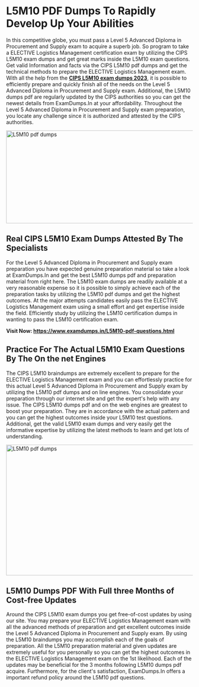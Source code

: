 <h1><strong>L5M10 PDF Dumps To Rapidly Develop Up Your Abilities</strong></h1>
<p>In this competitive globe, you must pass a Level 5 Advanced Diploma in Procurement and Supply exam to acquire a superb job. So program to take a ELECTIVE Logistics Management certification exam by utilizing the CIPS L5M10 exam dumps and get great marks inside the L5M10 exam questions. Get valid Information and facts via the CIPS L5M10 pdf dumps and get the technical methods to prepare the ELECTIVE Logistics Management exam. With all the help from the <strong><a href="https://www.examdumps.in/L5M10-pdf-questions.html">CIPS L5M10 exam dumps 2023</a></strong>, it is possible to efficiently prepare and quickly finish all of the needs on the Level 5 Advanced Diploma in Procurement and Supply exam. Additional, the L5M10 dumps pdf are regularly updated by the CIPS authorities so you can get the newest details from ExamDumps.In at your affordability. Throughout the Level 5 Advanced Diploma in Procurement and Supply exam preparation, you locate any challenge since it is authorized and attested by the CIPS authorities.</p>
<p><img src="https://i.ibb.co/zxJwW90/Copy-of-Online-Classes-Twitter-header-post-Made-with-Poster-My-Wall-1.png" alt="L5M10 pdf dumps" width="750" height="250" /></p>
<h2><strong>Real CIPS L5M10 Exam Dumps Attested By The Specialists</strong></h2>
<p>For the Level 5 Advanced Diploma in Procurement and Supply exam preparation you have expected genuine preparation material so take a look at ExamDumps.In and get the best L5M10 dumps pdf and preparation material from right here. The L5M10 exam dumps are readily available at a very reasonable expense so it is possible to simply achieve each of the preparation tasks by utilizing the L5M10 pdf dumps and get the highest outcomes. At the major attempts candidates easily pass the ELECTIVE Logistics Management exam using a small effort and get expertise inside the field. Efficiently study by utilizing the L5M10 certification dumps in wanting to pass the L5M10 certification exam.</p>
<p><strong>Visit Now:&nbsp;<a href="https://www.examdumps.in/L5M10-pdf-questions.html">https://www.examdumps.in/L5M10-pdf-questions.html</a></strong></p>
<h2><strong>Practice For The Actual L5M10 Exam Questions By The On the net Engines</strong></h2>
<p>The CIPS L5M10 braindumps are extremely excellent to prepare for the ELECTIVE Logistics Management exam and you can effortlessly practice for this actual Level 5 Advanced Diploma in Procurement and Supply exam by utilizing the L5M10 pdf dumps and on line engines. You consolidate your preparation through our internet site and get the expert's help with any issue. The CIPS L5M10 dumps pdf and on the web engines are greatest to boost your preparation. They are in accordance with the actual pattern and you can get the highest outcomes inside your L5M10 test questions. Additional, get the valid L5M10 exam dumps and very easily get the informative expertise by utilizing the latest methods to learn and get lots of understanding.</p>
<p><a href="https://www.examdumps.in/L5M10-pdf-questions.html"><img src="https://i.ibb.co/QkNtdwY/Copy-of-Zoom-Online-Classes-Facebook-Share-Po-Made-with-Poster-My-Wall-1.jpg" alt="L5M10 pdf dumps" width="670" height="352" /></a></p>
<h2><strong>L5M10 Dumps PDF With Full three Months of Cost-free Updates</strong></h2>
<p>Around the CIPS L5M10 exam dumps you get free-of-cost updates by using our site. You may prepare your ELECTIVE Logistics Management exam with all the advanced methods of preparation and get excellent outcomes inside the Level 5 Advanced Diploma in Procurement and Supply exam. By using the L5M10 braindumps you may accomplish each of the goals of preparation. All the L5M10 preparation material and given updates are extremely useful for you personally so you can get the highest outcomes in the ELECTIVE Logistics Management exam on the 1st likelihood. Each of the updates may be beneficial for the 3 months following L5M10 dumps pdf acquire. Furthermore, for the client's satisfaction, ExamDumps.In offers a important refund policy around the L5M10 pdf questions.</p>
